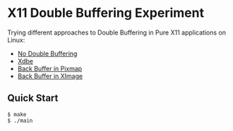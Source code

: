 # X11 Double Buffering Experiment

Trying different approaches to Double Buffering in Pure X11 applications on Linux:

- [No Double Buffering](./db_none.c)
- [Xdbe](./db_xdbe.c)
- [Back Buffer in Pixmap](./db_pixmap.c)
- [Back Buffer in XImage](./db_ximage.c)

## Quick Start

```console
$ make
$ ./main
```
